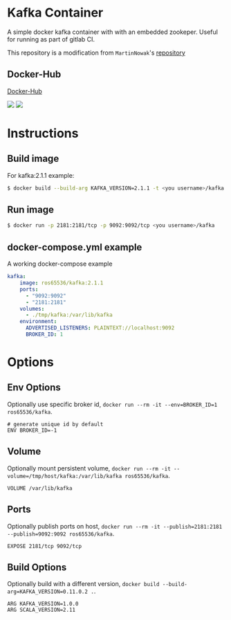 # Kafka Container 

A simple docker kafka container with with an embedded zookeper. Useful for running as part of gitlab CI.  

This repository is a modification from `MartinNowak`'s [repository](https://github.com/MartinNowak/docker-kafka)

## Docker-Hub

[Docker-Hub](https://cloud.docker.com/repository/docker/ros65536/kafka/general)

[![](https://images.microbadger.com/badges/image/ros65536/kafka.svg)](https://microbadger.com/images/ros65536/kafka "Get your own image badge on microbadger.com")
[![](https://images.microbadger.com/badges/version/ros65536/kafka.svg)](https://microbadger.com/images/ros65536/kafka "Get your own version badge on microbadger.com")

# Instructions

## Build image 

For kafka:2.1.1 example:

```bash
$ docker build --build-arg KAFKA_VERSION=2.1.1 -t <you username>/kafka:2.1.1 .
```

## Run image 

```bash
$ docker run -p 2181:2181/tcp -p 9092:9092/tcp <you username>/kafka
```

## docker-compose.yml example

A working docker-compose example

```yaml
kafka:
    image: ros65536/kafka:2.1.1
    ports:
      - "9092:9092"
      - "2181:2181"
    volumes:
      - ./tmp/kafka:/var/lib/kafka
    environment:
      ADVERTISED_LISTENERS: PLAINTEXT://localhost:9092
      BROKER_ID: 1
```

# Options

## Env Options

Optionally use specific broker id, `docker run --rm -it --env=BROKER_ID=1 ros65536/kafka`.
```
# generate unique id by default
ENV BROKER_ID=-1
```

## Volume

Optionally mount persistent volume, `docker run --rm -it --volume=/tmp/host/kafka:/var/lib/kafka ros65536/kafka`.
```
VOLUME /var/lib/kafka
```

## Ports

Optionally publish ports on host, `docker run --rm -it --publish=2181:2181 --publish=9092:9092 ros65536/kafka`.
```
EXPOSE 2181/tcp 9092/tcp
```

## Build Options

Optionally build with a different version, `docker build --build-arg=KAFKA_VERSION=0.11.0.2 .`.
```
ARG KAFKA_VERSION=1.0.0
ARG SCALA_VERSION=2.11
```

